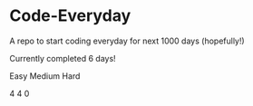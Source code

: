 # Code-Everyday

A repo to start coding everyday for next 1000 days (hopefully!)

Currently completed 6 days!

Easy			Medium		Hard

4			4			0
